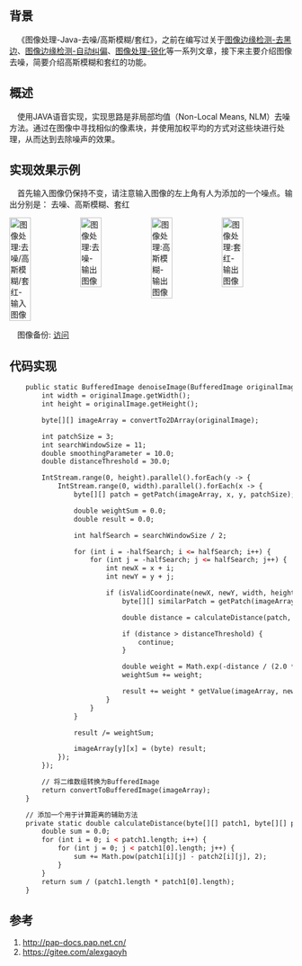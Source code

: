 ## 背景

&ensp;&ensp;《图像处理-Java-去噪/高斯模糊/套红》，之前在编写过关于[图像边缘检测-去黑边](https://pap-docs.pap.net.cn/#/md/algorithm/image/remove-black-border)、[图像边缘检测-自动纠偏](https://pap-docs.pap.net.cn/#/md/algorithm/image/auto-correction)、[图像处理-锐化](https://pap-docs.pap.net.cn/#/md/algorithm/image/sharpening-prewitt-overlay)等一系列文章，接下来主要介绍图像去噪，简要介绍高斯模糊和套红的功能。

## 概述

&ensp;&ensp;使用JAVA语音实现，实现思路是非局部均值（Non-Local Means, NLM）去噪方法。通过在图像中寻找相似的像素块，并使用加权平均的方式对这些块进行处理，从而达到去除噪声的效果。

## 实现效果示例

&ensp;&ensp;首先输入图像仍保持不变，请注意输入图像的左上角有人为添加的一个噪点。输出分别是： 去噪、高斯模糊、套红

<div style="display: flex; justify-content: space-between;">
    <img src="https://s2.loli.net/2024/01/18/UWhVov5g7EGdjbA.jpg" alt="图像处理:去噪/高斯模糊/套红-输入图像" style="width: 30%;">
    <img src="https://s2.loli.net/2024/01/18/OzIgPGp6xrVLJWK.jpg" alt="图像处理:去噪-输出图像" style="width: 30%;">
    <img src="https://s2.loli.net/2024/01/18/SmGpOXbzE2yCd3h.jpg" alt="图像处理:高斯模糊-输出图像" style="width: 30%;">
    <img src="https://s2.loli.net/2024/01/18/82LqJy6WCzxMtOY.jpg" alt="图像处理:套红-输出图像" style="width: 30%;">
</div>

&ensp;&ensp;图像备份: [访问](https://gitee.com/alexgaoyh/pap-docs/blob/master/md/algorithm/image/img)

## 代码实现

```html
    public static BufferedImage denoiseImage(BufferedImage originalImage) {
        int width = originalImage.getWidth();
        int height = originalImage.getHeight();

        byte[][] imageArray = convertTo2DArray(originalImage);

        int patchSize = 3;
        int searchWindowSize = 11;
        double smoothingParameter = 10.0;
        double distanceThreshold = 30.0;

        IntStream.range(0, height).parallel().forEach(y -> {
            IntStream.range(0, width).parallel().forEach(x -> {
                byte[][] patch = getPatch(imageArray, x, y, patchSize);

                double weightSum = 0.0;
                double result = 0.0;

                int halfSearch = searchWindowSize / 2;

                for (int i = -halfSearch; i <= halfSearch; i++) {
                    for (int j = -halfSearch; j <= halfSearch; j++) {
                        int newX = x + i;
                        int newY = y + j;

                        if (isValidCoordinate(newX, newY, width, height)) {
                            byte[][] similarPatch = getPatch(imageArray, newX, newY, patchSize);

                            double distance = calculateDistance(patch, similarPatch);

                            if (distance > distanceThreshold) {
                                continue;
                            }

                            double weight = Math.exp(-distance / (2.0 * smoothingParameter * smoothingParameter));
                            weightSum += weight;

                            result += weight * getValue(imageArray, newX, newY);
                        }
                    }
                }

                result /= weightSum;

                imageArray[y][x] = (byte) result;
            });
        });

        // 将二维数组转换为BufferedImage
        return convertToBufferedImage(imageArray);
    }

    // 添加一个用于计算距离的辅助方法
    private static double calculateDistance(byte[][] patch1, byte[][] patch2) {
        double sum = 0.0;
        for (int i = 0; i < patch1.length; i++) {
            for (int j = 0; j < patch1[0].length; j++) {
                sum += Math.pow(patch1[i][j] - patch2[i][j], 2);
            }
        }
        return sum / (patch1.length * patch1[0].length);
    }
```

## 参考
1. http://pap-docs.pap.net.cn/
2. https://gitee.com/alexgaoyh
